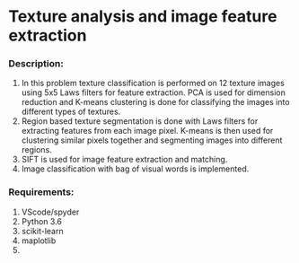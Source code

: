 # Texture analysis and image feature extraction
### Description:
1. In this problem texture classification is performed on 12 texture images using 5x5 Laws filters for feature extraction. PCA is used for dimension reduction and K-means clustering is done  for classifying the images into different types of textures. 
2. Region based texture segmentation is done with Laws filters for extracting features from each image pixel. K-means is then used for clustering similar pixels together and segmenting images into different regions. 
3. SIFT is used for image feature extraction and matching.
4. Image classification with bag of visual words is implemented.

### Requirements:
1) VScode/spyder
2) Python 3.6
3) scikit-learn
4) maplotlib
5) 

